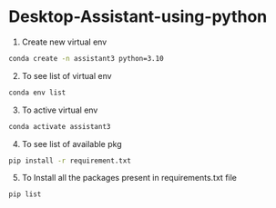 # Desktop-Assistant-using-python

1. Create new virtual env
```bash
conda create -n assistant3 python=3.10
```

2. To see list of virtual env
```bash
conda env list
```

3. To active virtual env
```bash
conda activate assistant3
```

4. To see list of available pkg
```bash
pip install -r requirement.txt
```

5. To Install all the packages present in requirements.txt file
```bash
pip list
```
